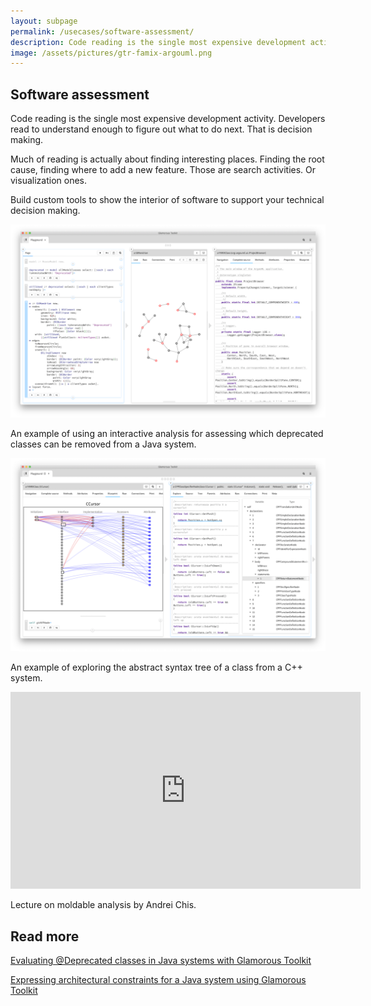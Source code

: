 ```yaml
---
layout: subpage
permalink: /usecases/software-assessment/
description: Code reading is the single most expensive development activity. Developers read to understand enough to figure out what to do next. That is decision making.
image: /assets/pictures/gtr-famix-argouml.png
---
```


<section id="getstarted">
  <div class="container pt-5 pb-5 jumbotron-small">
    <div class="row">
      <div class="col-md-12">
        <h1>Software assessment</h1>
        <p class="lead">Code reading is the single most expensive development activity. Developers read to understand enough to figure out what to do next. That is decision making.</p>
        <p class="lead">Much of reading is actually about finding interesting places. Finding the root cause, finding where to add a new feature. Those are search activities. Or visualization ones.</p>
        <p class="lead">Build custom tools to show the interior of software to support your technical decision making.</p>
        <div class="sample">
          <img src="/assets/pictures/gtr-famix-argouml.png"/>
          <div class="picture-caption">
            <p>An example of using an interactive analysis for assessing which deprecated classes can be removed from a Java system.</p>
          </div>
        </div>
        <div class="sample">
          <img src="/assets/pictures/gtr-famix-cpp-ast.png"/>
          <div class="picture-caption">
            <p>An example of exploring the abstract syntax tree of a class from a C++ system.</p>
          </div>
        </div>
        <div class="sample">
          <iframe width="560" height="315" src="https://www.youtube.com/embed/ll3Or7n_KCU" title="YouTube video player" frameborder="0" allow="accelerometer; autoplay; clipboard-write; encrypted-media; gyroscope; picture-in-picture" allowfullscreen></iframe>
          <div class="picture-caption">
            <p>Lecture on moldable analysis by Andrei Chis.</p>
          </div>
        </div>
        <h2>Read more</h2>
        <p class="lead"><a href="https://medium.com/feenk/evaluating-deprecated-classes-in-java-systems-with-glamorous-toolkit-842e76a0afe2?source=friends_link&sk=be771f6650d58c9b797960283ce1856d" class="btn btn-block btn-lg btn-margin btn-default"><i class="fab fa-medium-m fa-fw fa-x margin-right"></i> Evaluating @Deprecated classes in Java systems with Glamorous Toolkit</a></p>
        <p class="lead"><a href="https://medium.com/feenk/expressing-architectural-constraints-for-a-java-system-in-glamorous-toolkit-3b45b7eb2573?source=friends_link&sk=84653f2e12c162cc33241351b735c3e0" class="btn btn-block btn-lg btn-margin btn-default"><i class="fab fa-medium-m fa-fw fa-x margin-right"></i> Expressing architectural constraints for a Java system using Glamorous Toolkit</a></p>
      </div>        
    </div>
  </div>
</section>
